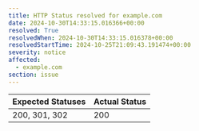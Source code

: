 ```yaml
---
title: HTTP Status resolved for example.com
date: 2024-10-30T14:33:15.016366+00:00
resolved: True
resolvedWhen: 2024-10-30T14:33:15.016378+00:00
resolvedStartTime: 2024-10-25T21:09:43.191474+00:00
severity: notice
affected:
  - example.com
section: issue
---
```


| Expected Statuses | Actual Status  |
|-------------------|----------------|
| 200, 301, 302 | 200 |
